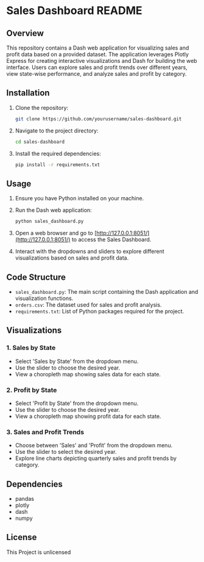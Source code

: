 # Sales Dashboard README

## Overview

This repository contains a Dash web application for visualizing sales and profit data based on a provided dataset. The application leverages Plotly Express for creating interactive visualizations and Dash for building the web interface. Users can explore sales and profit trends over different years, view state-wise performance, and analyze sales and profit by category.

## Installation

1. Clone the repository:

   ```bash
   git clone https://github.com/yourusername/sales-dashboard.git
   ```

2. Navigate to the project directory:

   ```bash
   cd sales-dashboard
   ```

3. Install the required dependencies:

   ```bash
   pip install -r requirements.txt
   ```

## Usage

1. Ensure you have Python installed on your machine.

2. Run the Dash web application:

   ```bash
   python sales_dashboard.py
   ```

3. Open a web browser and go to [http://127.0.0.1:8051/](http://127.0.0.1:8051/) to access the Sales Dashboard.

4. Interact with the dropdowns and sliders to explore different visualizations based on sales and profit data.

## Code Structure

- `sales_dashboard.py`: The main script containing the Dash application and visualization functions.
- `orders.csv`: The dataset used for sales and profit analysis.
- `requirements.txt`: List of Python packages required for the project.

## Visualizations

### 1. Sales by State

- Select 'Sales by State' from the dropdown menu.
- Use the slider to choose the desired year.
- View a choropleth map showing sales data for each state.

### 2. Profit by State

- Select 'Profit by State' from the dropdown menu.
- Use the slider to choose the desired year.
- View a choropleth map showing profit data for each state.

### 3. Sales and Profit Trends

- Choose between 'Sales' and 'Profit' from the dropdown menu.
- Use the slider to select the desired year.
- Explore line charts depicting quarterly sales and profit trends by category.

## Dependencies

- pandas
- plotly
- dash
- numpy

## License

This Project is unlicensed
